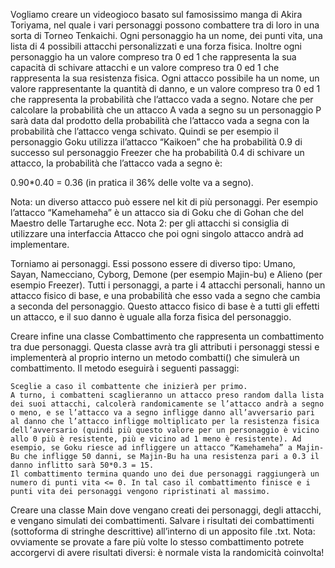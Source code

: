 

Vogliamo creare un videogioco basato sul famosissimo manga di Akira Toriyama, nel quale i vari personaggi possono combattere tra di loro in una sorta di Torneo Tenkaichi. Ogni personaggio ha un nome, dei punti vita, una lista di 4 possibili attacchi personalizzati e una forza fisica. Inoltre ogni personaggio ha un valore compreso tra 0 ed 1 che rappresenta la sua capacità di schivare attacchi e un valore compreso tra 0 ed 1 che rappresenta la sua resistenza fisica. Ogni attacco possibile ha un nome, un valore rappresentante la quantità di danno, e un valore compreso tra 0 ed 1 che rappresenta la probabilità che l’attacco vada a segno. Notare che per calcolare la probabilità che un attacco A vada a segno su un personaggio P sarà data dal prodotto della probabilità che l’attacco vada a segna con la probabilità che l’attacco venga schivato. Quindi se per esempio il personaggio Goku utilizza il’attacco “Kaikoen” che ha probabilità 0.9 di successo sul personaggio Freezer che ha probabilità 0.4 di schivare un attacco, la probabilità che l’attacco vada a segno è:

0.90*0.40 = 0.36 (in pratica il 36% delle volte va a segno).

Nota: un diverso attacco può essere nel kit di più personaggi. Per esempio l’attacco “Kamehameha” è un attacco sia di Goku che di Gohan che del Maestro delle Tartarughe ecc. Nota 2: per gli attacchi si consiglia di utilizzare una interfaccia Attacco che poi ogni singolo attacco andrà ad implementare.

Torniamo ai personaggi. Essi possono essere di diverso tipo: Umano, Sayan, Namecciano, Cyborg, Demone (per esempio Majin-bu) e Alieno (per esempio Freezer). Tutti i personaggi, a parte i 4 attacchi personali, hanno un attacco fisico di base, e una probabilità che esso vada a segno che cambia a seconda del personaggio. Questo attacco fisico di base è a tutti gli effetti un attacco, e il suo danno è uguale alla forza fisica del personaggio.

Creare infine una classe Combattimento che rappresenta un combattimento tra due personaggi. Questa classe avrà tra gli attributi i personaggi stessi e implementerà al proprio interno un metodo combatti() che simulerà un combattimento. Il metodo eseguirà i seguenti passaggi:

    Sceglie a caso il combattente che inizierà per primo.
    A turno, i combatteni scaglieranno un attacco preso random dalla lista dei suoi attacchi, calcolerà randomicamente se l’attacco andrà a segno o meno, e se l’attacco va a segno infligge danno all’avversario pari al danno che l’attacco infligge moltiplicato per la resistenza fisica dell’avversario (quindi più questo valore per un personaggio è vicino allo 0 più è resistente, più e vicino ad 1 meno è resistente). Ad esempio, se Goku riesce ad infliggere un attacco “Kamehameha” a Majin-Bu che infligge 50 danni, se Majin-Bu ha una resistenza pari a 0.3 il danno inflitto sarà 50*0.3 = 15.
    Il combattimento termina quando uno dei due personaggi raggiungerà un numero di punti vita <= 0. In tal caso il combattimento finisce e i punti vita dei personaggi vengono ripristinati al massimo.

Creare una classe Main dove vengano creati dei personaggi, degli attacchi, e vengano simulati dei combattimenti. Salvare i risultati dei combattimenti (sottoforma di stringhe descrittive) all’interno di un apposito file .txt. Nota: ovviamente se provate a fare più volte lo stesso combattimento potrete accorgervi di avere risultati diversi: è normale vista la randomicità coinvolta!
